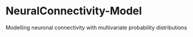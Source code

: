 # NeuralConnectivity-Model
Modelling neuronal connectivity with multivariate probability distributions
